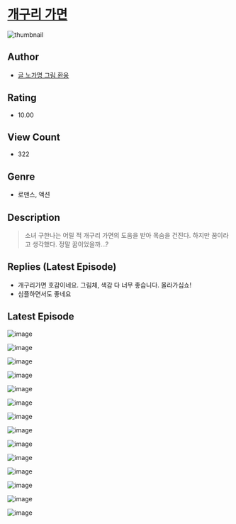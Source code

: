 # [개구리 가면](https://comic.naver.com/bestChallenge/list?titleId=810014)
![thumbnail](https://image-comic.pstatic.net/user_contents_data/challenge_comic/2023/05/23/upload_4121466767194207077_480x623.jpeg)

## Author
- [글 노가명 그림 환웅](https://comic.naver.com/artistTitle?id=366768)

## Rating
- 10.00

## View Count
- 322

## Genre
- 로맨스, 액션

## Description
> 소녀 구한나는 어릴 적 개구리 가면의 도움을 받아 목숨을 건진다. 하지만 꿈이라고 생각했다. 정말 꿈이었을까...?

## Replies (Latest Episode)
- 개구리가면 호감이네요. 그림체, 색감 다 너무 좋습니다. 올라가십쇼!
- 심플하면서도 좋네요

## Latest Episode
![image](https://image-comic.pstatic.net/user_contents_data/challenge_comic/2023/05/23/366768/upload_4122257526458115686.jpeg)

![image](https://image-comic.pstatic.net/user_contents_data/challenge_comic/2023/05/23/366768/upload_7017002283655313203.jpeg)

![image](https://image-comic.pstatic.net/user_contents_data/challenge_comic/2023/05/26/366768/upload_7364337990425130850.jpeg)

![image](https://image-comic.pstatic.net/user_contents_data/challenge_comic/2023/05/23/366768/upload_4049358626525504568.jpeg)

![image](https://image-comic.pstatic.net/user_contents_data/challenge_comic/2023/05/23/366768/upload_3760568778589037365.jpeg)

![image](https://image-comic.pstatic.net/user_contents_data/challenge_comic/2023/05/23/366768/upload_7149293126114960432.jpeg)

![image](https://image-comic.pstatic.net/user_contents_data/challenge_comic/2023/05/23/366768/upload_3762585287091763510.jpeg)

![image](https://image-comic.pstatic.net/user_contents_data/challenge_comic/2023/05/23/366768/upload_7221019948296398387.jpeg)

![image](https://image-comic.pstatic.net/user_contents_data/challenge_comic/2023/05/23/366768/upload_3545802272517927778.jpeg)

![image](https://image-comic.pstatic.net/user_contents_data/challenge_comic/2023/05/23/366768/upload_3689120120668631138.jpeg)

![image](https://image-comic.pstatic.net/user_contents_data/challenge_comic/2023/05/23/366768/upload_3990527241786635363.jpeg)

![image](https://image-comic.pstatic.net/user_contents_data/challenge_comic/2023/05/23/366768/upload_7378084973820066149.jpeg)

![image](https://image-comic.pstatic.net/user_contents_data/challenge_comic/2023/05/23/366768/upload_4135772530149712737.jpeg)

![image](https://image-comic.pstatic.net/user_contents_data/challenge_comic/2023/05/24/366768/upload_7292227429964407351.jpeg)
